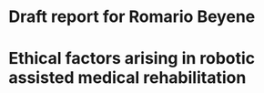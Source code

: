 # Draft report for Romario Beyene

# Ethical factors arising in robotic assisted medical rehabilitation 

